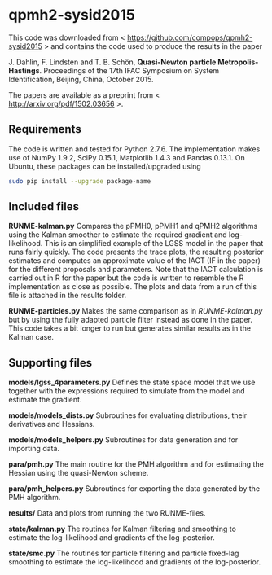 # qpmh2-sysid2015

This code was downloaded from < https://github.com/compops/qpmh2-sysid2015 > and contains the code used to produce the results in the paper

J. Dahlin, F. Lindsten and T. B. Schön, **Quasi-Newton particle Metropolis-Hastings**. Proceedings of the 17th IFAC Symposium on System Identification, Beijing, China, October 2015. 

The papers are available as a preprint from < http://arxiv.org/pdf/1502.03656 >.

Requirements
--------------
The code is written and tested for Python 2.7.6. The implementation makes use of NumPy 1.9.2, SciPy 0.15.1, Matplotlib 1.4.3 and Pandas 0.13.1. On Ubuntu, these packages can be installed/upgraded using 
``` bash
sudo pip install --upgrade package-name
```

Included files
--------------
**RUNME-kalman.py**
Compares the pPMH0, pPMH1 and qPMH2 algorithms using the Kalman smoother to estimate the required gradient and log-likelihood. This is an simplified example of the LGSS model in the paper that runs fairly quickly. The code presents the trace plots, the resulting posterior estimates and computes an approximate value of the IACT (IF in the paper) for the different proposals and parameters. Note that the IACT calculation is carried out in R for the paper but the code is written to resemble the R implementation as close as possible. The plots and data from a run of this file is attached in the results folder.

**RUNME-particles.py**
Makes the same comparison as in *RUNME-kalman.py* but by using the fully adapted particle filter instead as done in the paper. This code takes a bit longer to run but generates similar results as in the Kalman case. 

Supporting files
--------------
**models/lgss_4parameters.py**
Defines the state space model that we use together with the expressions required to simulate from the model and estimate the gradient. 

**models/models_dists.py**
Subroutines for evaluating distributions, their derivatives and Hessians.

**models/models_helpers.py**
Subroutines for data generation and for importing data.

**para/pmh.py**
The main routine for the PMH algorithm and for estimating the Hessian using the quasi-Newton scheme.

**para/pmh_helpers.py**
Subroutines for exporting the data generated by the PMH algorithm.

**results/**
Data and plots from running the two RUNME-files.

**state/kalman.py**
The routines for Kalman filtering and smoothing to estimate the log-likelihood and gradients of the log-posterior.

**state/smc.py**
The routines for particle filtering and particle fixed-lag smoothing to estimate the log-likelihood and gradients of the log-posterior.

